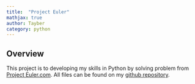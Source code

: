 ```yaml
---
title:  "Project Euler"
mathjax: true
author: Tayber
category: python
---
```


## Overview

This project is to developing my skills in Python by solving problem from [Project Euler.com](https://projecteuler.net/archives). All files can be found on my [github repository](https://github.com/tjm253/projecteuler).
